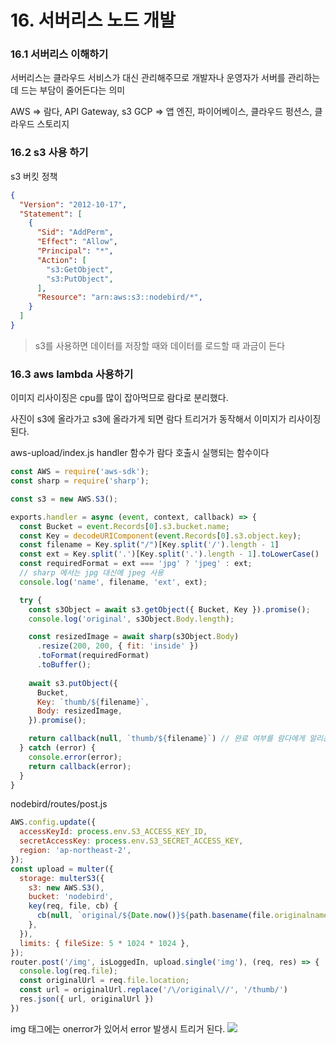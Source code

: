 # 16. 서버리스 노드 개발

### 16.1 서버리스 이해하기

서버리스는 클라우드 서비스가 대신 관리해주므로 개발자나 운영자가 서버를 관리하는 데 드는 부담이 줄어든다는 의미

AWS => 람다, API Gateway, s3
GCP => 앱 엔진, 파이어베이스, 클라우드 펑션스, 클라우드 스토리지

### 16.2 s3 사용 하기

s3 버킷 정책
```json
{
  "Version": "2012-10-17",
  "Statement": [
    {
      "Sid": "AddPerm",
      "Effect": "Allow",
      "Principal": "*",
      "Action": [
        "s3:GetObject",
        "s3:PutObject",
      ],
      "Resource": "arn:aws:s3::nodebird/*",
    }
  ]
}
```

> s3를 사용하면 데이터를 저장할 때와 데이터를 로드할 때 과금이 든다

### 16.3 aws lambda 사용하기

이미지 리사이징은 cpu를 많이 잡아먹므로 람다로 분리했다.

사진이 s3에 올라가고 s3에 올라가게 되면 람다 트리거가 동작해서 이미지가 리사이징 된다.


aws-upload/index.js
handler 함수가 람다 호출시 실행되는 함수이다
```js
const AWS = require('aws-sdk');
const sharp = require('sharp');

const s3 = new AWS.S3();

exports.handler = async (event, context, callback) => {
  const Bucket = event.Records[0].s3.bucket.name;
  const Key = decodeURIComponent(event.Records[0].s3.object.key);
  const filename = Key.split("/")[Key.split('/').length - 1]
  const ext = Key.split('.')[Key.split('.').length - 1].toLowerCase()
  const requiredFormat = ext === 'jpg' ? 'jpeg' : ext;
  // sharp 에서는 jpg 대신에 jpeg 사용
  console.log('name', filename, 'ext', ext);

  try {
    const s3Object = await s3.getObject({ Bucket, Key }).promise();
    console.log('original', s3Object.Body.length);

    const resizedImage = await sharp(s3Object.Body)
      .resize(200, 200, { fit: 'inside' })
      .toFormat(requiredFormat)
      .toBuffer();
    
    await s3.putObject({
      Bucket,
      Key: `thumb/${filename}`,
      Body: resizedImage,
    }).promise();

    return callback(null, `thumb/${filename}`) // 완료 여부를 람다에게 알리는 것, 첫번째 인자는 에러, 두번째 인자는 반환값
  } catch (error) {
    console.error(error);
    return callback(error);
  }
}
```



nodebird/routes/post.js
```js
AWS.config.update({
  accessKeyId: process.env.S3_ACCESS_KEY_ID,
  secretAccessKey: process.env.S3_SECRET_ACCESS_KEY,
  region: 'ap-northeast-2',
});
const upload = multer({
  storage: multerS3({
    s3: new AWS.S3(),
    bucket: 'nodebird',
    key(req, file, cb) {
      cb(null, `original/${Date.now()}${path.basename(file.originalname)}`);
    },
  }),
  limits: { fileSize: 5 * 1024 * 1024 },
});
router.post('/img', isLoggedIn, upload.single('img'), (req, res) => {
  console.log(req.file);
  const originalUrl = req.file.location;
  const url = originalUrl.replace('/\/original\//', '/thumb/')
  res.json({ url, originalUrl })
})
```

img 태그에는 onerror가 있어서 error 발생시 트리거 된다.
<img src="{{twit.img}}" onerror="this.src = this.src.replace(/\/thumb\//, '/original/')"/>